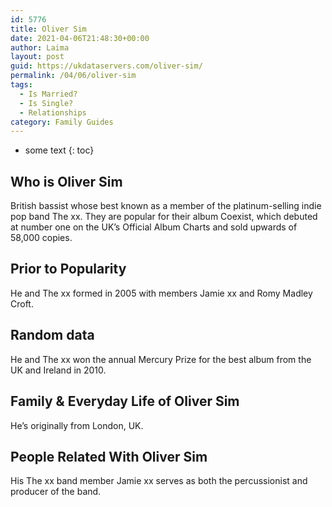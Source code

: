 ```yaml
---
id: 5776
title: Oliver Sim
date: 2021-04-06T21:48:30+00:00
author: Laima
layout: post
guid: https://ukdataservers.com/oliver-sim/
permalink: /04/06/oliver-sim
tags:
  - Is Married?
  - Is Single?
  - Relationships
category: Family Guides
---
```


* some text
{: toc}


## Who is Oliver Sim
                  
                  
                  
British bassist whose best known as a member of the platinum-selling indie pop band The xx. They are popular for their album Coexist, which debuted at number one on the UK&#8217;s Official Album Charts and sold upwards of 58,000 copies.
                  
              
            
              
            
                
                
                
## Prior to Popularity
                  
                  
                  
He and The xx formed in 2005 with members Jamie xx and Romy Madley Croft.
                  
              
            
              
            
                
                
                
## Random data
                  
                  
                  
He and The xx won the annual Mercury Prize for the best album from the UK and Ireland in 2010.
                  
              
            
              
            
                
                
                
## Family & Everyday Life of Oliver Sim
                  
                  
                  
He&#8217;s originally from London, UK.
                  
              
            
              
            
                
                
                
## People Related With Oliver Sim
                  
                  
                  
His The xx band member Jamie xx serves as both the percussionist and producer of the band.
                  
              
            
              
            
                
              
            
              
              
            
            
              
            
          
          
          